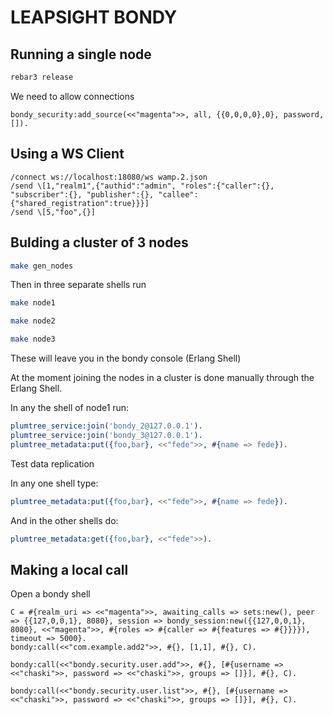 # LEAPSIGHT BONDY

## Running a single node
```bash
rebar3 release

```

We need to allow connections 
```
bondy_security:add_source(<<"magenta">>, all, {{0,0,0,0},0}, password, []).
```

## Using a WS Client

```
/connect ws://localhost:18080/ws wamp.2.json
/send \[1,"realm1",{"authid":"admin", "roles":{"caller":{}, "subscriber":{}, "publisher":{}, "callee":{"shared_registration":true}}}]
/send \[5,"foo",{}]
```


## Bulding a cluster of 3 nodes

```bash
make gen_nodes
```

Then in three separate shells run 
```bash
make node1
```

```bash
make node2
```

```bash
make node3
```
These will leave you in the bondy console (Erlang Shell)

At the moment joining the nodes in a cluster is done manually through the Erlang Shell.

In any the shell of node1 run:
```erlang
plumtree_service:join('bondy_2@127.0.0.1').
plumtree_service:join('bondy_3@127.0.0.1').
plumtree_metadata:put({foo,bar}, <<"fede">>, #{name => fede}).
```

Test data replication

In any one shell type:

```erlang
plumtree_metadata:put({foo,bar}, <<"fede">>, #{name => fede}).
```

And in the other shells do:

```erlang
plumtree_metadata:get({foo,bar}, <<"fede">>).
```

## Making a local call

Open a bondy shell 

```
C = #{realm_uri => <<"magenta">>, awaiting_calls => sets:new(), peer => {{127,0,0,1}, 8080}, session => bondy_session:new({{127,0,0,1}, 8080}, <<"magenta">>, #{roles => #{caller => #{features => #{}}}}), timeout => 5000}.
bondy:call(<<"com.example.add2">>, #{}, [1,1], #{}, C).

bondy:call(<<"bondy.security.user.add">>, #{}, [#{username => <<"chaski">>, password => <<"chaski">>, groups => []}], #{}, C).

bondy:call(<<"bondy.security.user.list">>, #{}, [#{username => <<"chaski">>, password => <<"chaski">>, groups => []}], #{}, C).
```